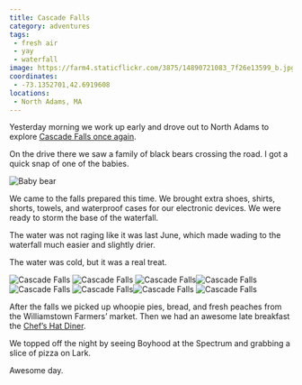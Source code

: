 ```yaml
---
title: Cascade Falls
category: adventures
tags:
 - fresh air
 - yay
 - waterfall
image: https://farm4.staticflickr.com/3875/14890721083_7f26e13599_b.jpg
coordinates:
 - -73.1352701,42.6919608
locations:
 - North Adams, MA
---
```


Yesterday morning we work up early and drove out to North Adams to explore [Cascade Falls once again](/adventures/2013/06/02/this-weekend/).

On the drive there we saw a family of black bears crossing the road. I got a quick snap of one of the babies.

<img src="https://farm6.staticflickr.com/5551/14878717335_2f354ef4d4_o.jpg" alt="Baby bear">

We came to the falls prepared this time. We brought extra shoes, shirts, shorts, towels, and waterproof cases for our electronic devices. We were ready to storm the base of the waterfall.

The water was not raging like it was last June, which made wading to the waterfall much easier and slightly drier.

The water was cold, but it was a real treat.

<div class="photos">
<img src="https://farm4.staticflickr.com/3889/14684318097_0518d83447_b.jpg" alt="Cascade Falls">
<img src="https://farm4.staticflickr.com/3910/14870501702_4b7396f95a_b.jpg" alt="Cascade Falls">
<img src="https://farm4.staticflickr.com/3906/14890716173_0022fde150_b.jpg" class="img-thirds" alt="Cascade Falls"><img src="https://farm4.staticflickr.com/3906/14867778481_e3a5699f06_b.jpg" class="img-thirds" alt="Cascade Falls"><img src="https://farm4.staticflickr.com/3867/14684233128_6dcc41988d_b.jpg" class="img-thirds" alt="Cascade Falls">
<img src="https://farm6.staticflickr.com/5593/14868370954_aecd506bee_b.jpg" class="img-half" alt="Cascade Falls"><img src="https://farm6.staticflickr.com/5566/14847833746_f4c02626cd_b.jpg" class="img-half" alt="Cascade Falls">
<img src="https://farm4.staticflickr.com/3875/14890721083_7f26e13599_b.jpg" alt="Cascade Falls">
</div>

After the falls we picked up whoopie pies, bread, and fresh peaches from the Williamstown Farmers&rsquo; market. Then we had an awesome late breakfast the [Chef&rsquo;s Hat Diner](http://www.chefshatdiner.com/).

We topped off the night by seeing Boyhood at the Spectrum and grabbing a slice of pizza on Lark.

Awesome day.
